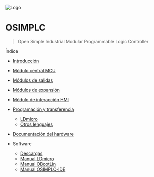 ![Logo](docs/images/logo_notext.png)

# OSIMPLC
<!-- {.massive-header.-with-tagline.center} -->
> Open Simple Industrial Modular Programmable Logic Controller

Índice

* [Introducción](docs/01-home.md)
* [Módulo central MCU](docs/02-mcu.md)
* [Módulos de salidas](docs/03-outs.md)
* [Módulos de expansión](docs/04-expansions.md)
* [Módulo de interacción HMI](docs/05-hmi.md)
* [Programación y transferencia](docs/06-environments.md)
  * [LDmicro](docs/07-ldmicro.md)
  * [Otros lenguajes](docs/08-otherlangs.md)
* [Documentación del hardware](docs/09-hardware.md)

* Software
  * [Descargas](docs/downloads.md)
  * [Manual LDmicro](docs/LDmicro_manual.md)
  * [Manual OBootLin](docs/OBootLin_manual.md)
  * [Manual OSIMPLC-IDE](docs/OSIMPLC-IDE_manual.md)


<!-- 

```

   ||                                                                    ||
   ||        O                P                L                C        ||
 1 ||-------] [------+-------] [--------------]/[--------------( )-------||
   ||                |                                                   ||
   ||        S       |                                                   ||
   ||-------] [------+                                                   ||
   ||                |                                                   ||
   ||        I       |                                                   ||
   ||-------] [------+                                                   ||
   ||                |                                                   ||
   ||        M       |                                                   ||
   ||-------] [------+                                                   ||
   ||                                                                    ||
   ||                                                                    ||
   ||                                                                    ||
   ||------[END]---------------------------------------------------------||
   ||                                                                    ||
   ||                                                                    ||


```
-->
